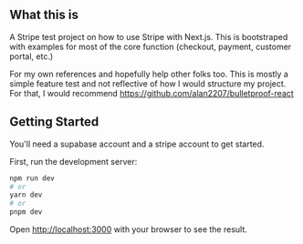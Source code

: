 ## What this is
A Stripe test project on how to use Stripe with Next.js.
This is bootstraped with examples for most of the core function (checkout, payment, customer portal, etc.)

For my own references and hopefully help other folks too. This is mostly a simple feature test and not reflective of how I would structure my project. 
For that, I would recommend https://github.com/alan2207/bulletproof-react

## Getting Started

You'll need a supabase account and a stripe account to get started.

First, run the development server:

```bash
npm run dev
# or
yarn dev
# or
pnpm dev
```

Open [http://localhost:3000](http://localhost:3000) with your browser to see the result.
